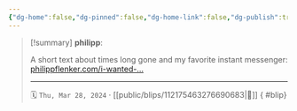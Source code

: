 ```yaml
---
{"dg-home":false,"dg-pinned":false,"dg-home-link":false,"dg-publish":true,"tags":["dgblip"],"disabled rules":["yaml-title","yaml-title-alias","file-name-heading"],"title":"philipp on mastodon @ 2024-03-28","created-date":"2024-03-28T21:35:32","id":112175463276690690,"updated-date":"2025-05-03T15:51:29","dg-path":"blips/112175463276690683.md","permalink":"/blips/112175463276690683/","dgPassFrontmatter":true}
---
```


> [!summary] **philipp**:
>
> A short text about times long gone and my favorite instant messenger: [philippflenker.com/i-wanted-…](https:/philippflenker.com/i-wanted-to-tell-you-about-my-favourite-instant-messenger/)
> - - -
>
> 🗓️ `Thu, Mar 28, 2024` · [[public/blips/112175463276690683\|🔗]]
{ #blip}


